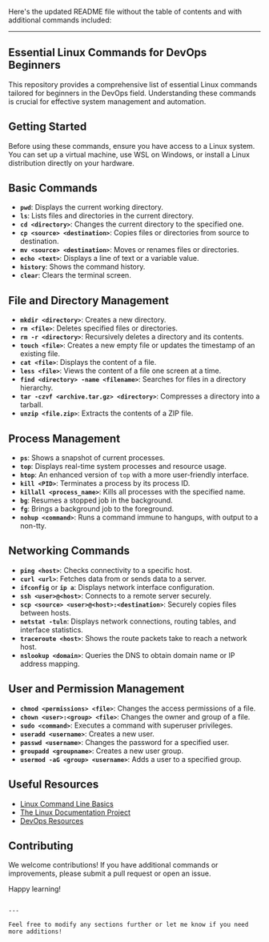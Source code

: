 Here's the updated README file without the table of contents and with additional commands included:

---

## Essential Linux Commands for DevOps Beginners

This repository provides a comprehensive list of essential Linux commands tailored for beginners in the DevOps field. Understanding these commands is crucial for effective system management and automation.

## Getting Started

Before using these commands, ensure you have access to a Linux system. You can set up a virtual machine, use WSL on Windows, or install a Linux distribution directly on your hardware.

## Basic Commands

- **`pwd`**: Displays the current working directory.
- **`ls`**: Lists files and directories in the current directory.
- **`cd <directory>`**: Changes the current directory to the specified one.
- **`cp <source> <destination>`**: Copies files or directories from source to destination.
- **`mv <source> <destination>`**: Moves or renames files or directories.
- **`echo <text>`**: Displays a line of text or a variable value.
- **`history`**: Shows the command history.
- **`clear`**: Clears the terminal screen.

## File and Directory Management

- **`mkdir <directory>`**: Creates a new directory.
- **`rm <file>`**: Deletes specified files or directories.
- **`rm -r <directory>`**: Recursively deletes a directory and its contents.
- **`touch <file>`**: Creates a new empty file or updates the timestamp of an existing file.
- **`cat <file>`**: Displays the content of a file.
- **`less <file>`**: Views the content of a file one screen at a time.
- **`find <directory> -name <filename>`**: Searches for files in a directory hierarchy.
- **`tar -czvf <archive.tar.gz> <directory>`**: Compresses a directory into a tarball.
- **`unzip <file.zip>`**: Extracts the contents of a ZIP file.

## Process Management

- **`ps`**: Shows a snapshot of current processes.
- **`top`**: Displays real-time system processes and resource usage.
- **`htop`**: An enhanced version of `top` with a more user-friendly interface.
- **`kill <PID>`**: Terminates a process by its process ID.
- **`killall <process_name>`**: Kills all processes with the specified name.
- **`bg`**: Resumes a stopped job in the background.
- **`fg`**: Brings a background job to the foreground.
- **`nohup <command>`**: Runs a command immune to hangups, with output to a non-tty.

## Networking Commands

- **`ping <host>`**: Checks connectivity to a specific host.
- **`curl <url>`**: Fetches data from or sends data to a server.
- **`ifconfig`** or **`ip a`**: Displays network interface configuration.
- **`ssh <user>@<host>`**: Connects to a remote server securely.
- **`scp <source> <user>@<host>:<destination>`**: Securely copies files between hosts.
- **`netstat -tuln`**: Displays network connections, routing tables, and interface statistics.
- **`traceroute <host>`**: Shows the route packets take to reach a network host.
- **`nslookup <domain>`**: Queries the DNS to obtain domain name or IP address mapping.

## User and Permission Management

- **`chmod <permissions> <file>`**: Changes the access permissions of a file.
- **`chown <user>:<group> <file>`**: Changes the owner and group of a file.
- **`sudo <command>`**: Executes a command with superuser privileges.
- **`useradd <username>`**: Creates a new user.
- **`passwd <username>`**: Changes the password for a specified user.
- **`groupadd <groupname>`**: Creates a new user group.
- **`usermod -aG <group> <username>`**: Adds a user to a specified group.

## Useful Resources

- [Linux Command Line Basics](https://linuxcommand.org/)
- [The Linux Documentation Project](https://tldp.org/)
- [DevOps Resources](https://www.devopsresources.com/)

## Contributing

We welcome contributions! If you have additional commands or improvements, please submit a pull request or open an issue.

Happy learning!
```

---

Feel free to modify any sections further or let me know if you need more additions!
